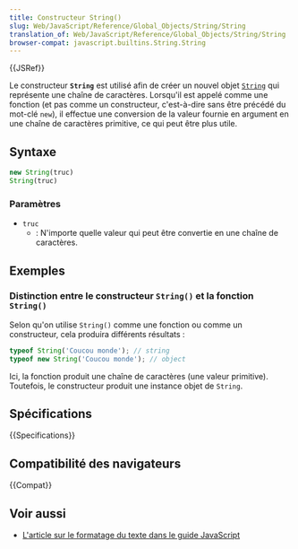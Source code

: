 ```yaml
---
title: Constructeur String()
slug: Web/JavaScript/Reference/Global_Objects/String/String
translation_of: Web/JavaScript/Reference/Global_Objects/String/String
browser-compat: javascript.builtins.String.String
---
```


{{JSRef}}

Le constructeur **`String`** est utilisé afin de créer un nouvel objet [`String`](/fr/docs/Web/JavaScript/Reference/Global_Objects/String) qui représente une chaîne de caractères. Lorsqu'il est appelé comme une fonction (et pas comme un constructeur, c'est-à-dire sans être précédé du mot-clé `new`), il effectue une conversion de la valeur fournie en argument en une chaîne de caractères primitive, ce qui peut être plus utile.

## Syntaxe

```js
new String(truc)
String(truc)
```

### Paramètres

- `truc`
  - : N'importe quelle valeur qui peut être convertie en une chaîne de caractères.

## Exemples

### Distinction entre le constructeur `String()` et la fonction `String()`

Selon qu'on utilise `String()` comme une fonction ou comme un constructeur, cela produira différents résultats&nbsp;:

```js
typeof String('Coucou monde'); // string
typeof new String('Coucou monde'); // object
```

Ici, la fonction produit une chaîne de caractères (une valeur primitive). Toutefois, le constructeur produit une instance objet de `String`.

## Spécifications

{{Specifications}}

## Compatibilité des navigateurs

{{Compat}}

## Voir aussi

- [L'article sur le formatage du texte dans le guide JavaScript](/fr/docs/Web/JavaScript/Guide/Text_formatting)
